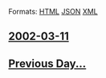 
Formats: [HTML](2002/03/11/index.html)  [JSON](2002/03/11/index.json)  [XML](2002/03/11/index.xml)  

## [2002-03-11](/news/2002/03/11/index.md)

## [Previous Day...](/news/2002/03/10/index.md)

